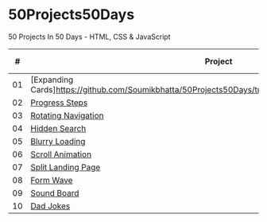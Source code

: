 # 50Projects50Days

50 Projects In 50 Days - HTML, CSS &amp; JavaScript

|  #  | Project                                                                                                                     | Live Demo                                                                         |
| :-: | --------------------------------------------------------------------------------------------------------------------------- | --------------------------------------------------------------------------------- |
| 01  | [Expanding Cards]https://github.com/Soumikbhatta/50Projects50Days/tree/main/01.%20Expanding%20Cards)                             | [Demo](https://soumikbhatta.github.io/50Projects50Days/01.%20Expanding%20Cards/index.html)               |
| 02  | [Progress Steps](https://github.com/Soumikbhatta/50Projects50Days/tree/main/02.%20Progress%20Steps)                               | [Demo](https://soumikbhatta.github.io/50Projects50Days/02.%20Progress%20Steps/index.html)                |
| 03  | [Rotating Navigation](https://github.com/Soumikbhatta/50Projects50Days/tree/main/03.%20Rotating%20Navigation)                       | [Demo](https://soumikbhatta.github.io/50Projects50Days/03.%20Rotating%20Navigation/index.html) |
| 04  | [Hidden Search](https://github.com/Soumikbhatta/50Projects50Days/tree/main/04.%20Hidden%20Search)                          | [Demo](https://soumikbhatta.github.io/50Projects50Days/04.%20Hidden%20Search/index.html/)          |
| 05  | [Blurry Loading](https://github.com/Soumikbhatta/50Projects50Days/tree/main/05.%20Blurry%20Loading)                               | [Demo](https://soumikbhatta.github.io/50Projects50Days/05.%20Blurry%20Loading/index.html)                |
| 06  | [Scroll Animation](https://github.com/Soumikbhatta/50Projects50Days/tree/main/06.%20Scroll%20Animation)                           | [Demo](https://soumikbhatta.github.io/50Projects50Days/06.%20Scroll%20Animation/index.html)              |
| 07  | [Split Landing Page](https://github.com/Soumikbhatta/50Projects50Days/tree/main/07.%20Split%20Landing%20Page)                       | [Demo](https://soumikbhatta.github.io/50Projects50Days/07.%20Split%20Landing%20Page/index.html)            |
| 08  | [Form Wave](https://github.com/Soumikbhatta/50Projects50Days/tree/main/08.%20Form%20Wave)                                         | [Demo](https://soumikbhatta.github.io/50Projects50Days/08.%20Form%20Wave/index.html)                     |
| 09  | [Sound Board](https://github.com/Soumikbhatta/50Projects50Days/tree/main/09.%20Sound%20Board)                                     | [Demo](https://soumikbhatta.github.io/50Projects50Days/09.%20Sound%20Board/index.html)                   |
| 10  | [Dad Jokes](https://github.com/Soumikbhatta/50Projects50Days/tree/main/10.%20Dad%20Jokess)                                         | [Demo](hhttps://soumikbhatta.github.io/50Projects50Days/10.%20Dad%20Jokes/index.html)                     |

